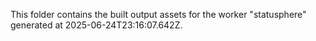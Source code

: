 This folder contains the built output assets for the worker "statusphere" generated at 2025-06-24T23:16:07.642Z.